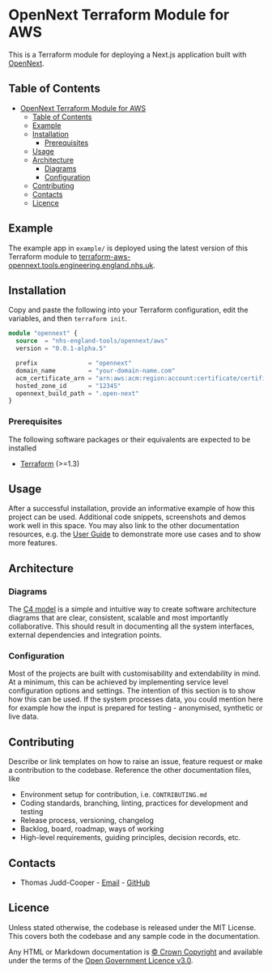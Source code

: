 # OpenNext Terraform Module for AWS

This is a Terraform module for deploying a Next.js application built with [OpenNext](https://open-next.js.org/).

## Table of Contents

- [OpenNext Terraform Module for AWS](#opennext-terraform-module-for-aws)
  - [Table of Contents](#table-of-contents)
  - [Example](#example)
  - [Installation](#installation)
    - [Prerequisites](#prerequisites)
  - [Usage](#usage)
  - [Architecture](#architecture)
    - [Diagrams](#diagrams)
    - [Configuration](#configuration)
  - [Contributing](#contributing)
  - [Contacts](#contacts)
  - [Licence](#licence)

## Example

The example app in `example/` is deployed using the latest version of this Terraform module to [terraform-aws-opennext.tools.engineering.england.nhs.uk](https://terraform-aws-opennext.tools.engineering.england.nhs.uk/).

## Installation

Copy and paste the following into your Terraform configuration, edit the variables, and then `terraform init`.

```tf
module "opennext" {
  source  = "nhs-england-tools/opennext/aws"
  version = "0.0.1-alpha.5"

  prefix              = "opennext"
  domain_name         = "your-domain-name.com"
  acm_certificate_arn = "arn:aws:acm:region:account:certificate/certificate_ID"
  hosted_zone_id      = "12345"
  opennext_build_path = ".open-next"
}
```

### Prerequisites

The following software packages or their equivalents are expected to be installed

- [Terraform](https://developer.hashicorp.com/terraform/downloads) (>=1.3)

## Usage

<!-- TODO: Add docs for Lambda@Edge -->

After a successful installation, provide an informative example of how this project can be used. Additional code snippets, screenshots and demos work well in this space. You may also link to the other documentation resources, e.g. the [User Guide](./docs/user-guide.md) to demonstrate more use cases and to show more features.

## Architecture

### Diagrams

The [C4 model](https://c4model.com/) is a simple and intuitive way to create software architecture diagrams that are clear, consistent, scalable and most importantly collaborative. This should result in documenting all the system interfaces, external dependencies and integration points.

### Configuration

Most of the projects are built with customisability and extendability in mind. At a minimum, this can be achieved by implementing service level configuration options and settings. The intention of this section is to show how this can be used. If the system processes data, you could mention here for example how the input is prepared for testing - anonymised, synthetic or live data.

## Contributing

Describe or link templates on how to raise an issue, feature request or make a contribution to the codebase. Reference the other documentation files, like

- Environment setup for contribution, i.e. `CONTRIBUTING.md`
- Coding standards, branching, linting, practices for development and testing
- Release process, versioning, changelog
- Backlog, board, roadmap, ways of working
- High-level requirements, guiding principles, decision records, etc.

## Contacts

- Thomas Judd-Cooper - [Email](mailto:thomas.judd-cooper1@nhs.net) - [GitHub](https://github.com/Tomdango)

## Licence

Unless stated otherwise, the codebase is released under the MIT License. This covers both the codebase and any sample code in the documentation.

Any HTML or Markdown documentation is [© Crown Copyright](https://www.nationalarchives.gov.uk/information-management/re-using-public-sector-information/uk-government-licensing-framework/crown-copyright/) and available under the terms of the [Open Government Licence v3.0](https://www.nationalarchives.gov.uk/doc/open-government-licence/version/3/).
